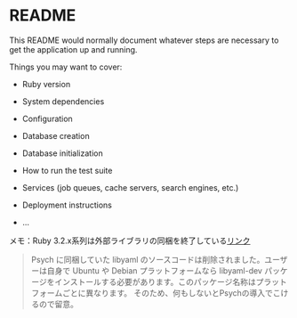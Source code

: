# README

This README would normally document whatever steps are necessary to get the
application up and running.

Things you may want to cover:

* Ruby version

* System dependencies

* Configuration

* Database creation

* Database initialization

* How to run the test suite

* Services (job queues, cache servers, search engines, etc.)

* Deployment instructions

* ...

メモ：Ruby 3.2.x系列は外部ライブラリの同梱を終了している[リンク](https://www.ruby-lang.org/ja/news/2022/12/25/ruby-3-2-0-released/)
> Psych に同梱していた libyaml のソースコードは削除されました。ユーザーは自身で Ubuntu や Debian プラットフォームなら libyaml-dev パッケージをインストールする必要があります。このパッケージ名称はプラットフォームごとに異なります。
そのため、何もしないとPsychの導入でこけるので留意。
